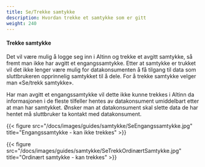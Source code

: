 ```yaml
---
title: Se/Trekke samtykke
description: Hvordan trekke et samtykke som er gitt
weight: 240
---
```


#### Trekke samtykke
Det vil være mulig å logge seg inn i Altinn og trekke et avgitt samtykke, så fremt man ikke har avgitt et engangssamtykke.
Etter at samtykke er trukket vil det ikke lenger være mulig for datakonsumenten å få tilgang til data som sluttbrukeren opprinnelig samtykket til å dele.
For å trekke samtykke velger man «Se/trekk samtykke».

Har man avgitt et engangssamtykke vil dette ikke kunne trekkes i Altinn da informasjonen i de fleste tilfeller hentes av datakonsument umiddelbart etter at man har samtykket. Ønsker man at datakonsument skal slette data de har hentet må sluttbruker ta kontakt med datakonsument. 

{{< figure src="/docs/images/guides/samtykke/SeEngangssamtykke.jpg" title="Engangssamtykke - kan ikke trekkes" >}}

{{< figure src="/docs/images/guides/samtykke/SeTrekkOrdinærtSamtykke.jpg" title="Ordinært samtykke - kan trekkes" >}}